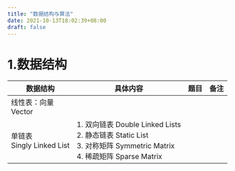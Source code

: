 ```yaml
---
title: "数据结构与算法"
date: 2021-10-13T18:02:39+08:00
draft: false
---
```




# 1.数据结构

|数据结构|具体内容|题目|备注|
|---|---|---|---|
|线性表：向量<br/>Vector| | | |
|单链表<br/>Singly Linked List|1. 双向链表 Double Linked Lists<br/>2. 静态链表 Static List<br/>3. 对称矩阵 Symmetric Matrix<br/>4. 稀疏矩阵 Sparse Matrix| | |